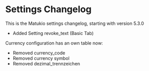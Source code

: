# Settings Changelog

This is the Matukio settings changelog, starting with version 5.3.0

* Added Setting revoke_text (Basic Tab)

Currency configuration has an own table now:

* Removed currency_code
* Removed currency symbol
* Removed dezimal_trennzeichen